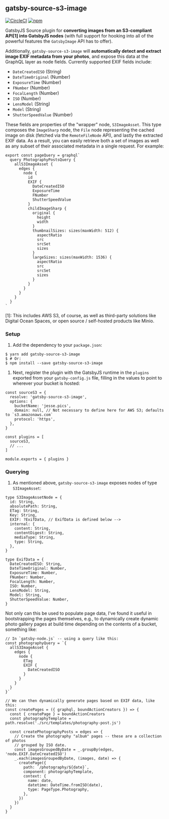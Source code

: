 ## gatsby-source-s3-image

[![CircleCI][circleci-badge]][circleci-link]
[![npm][npm-badge]][npm-link]

GatsbyJS Source plugin for **converting images from an S3-compliant API[1] into
GatsbyJS nodes** (with full support for hooking into all of the powerful features
the `GatsbyImage` API has to offer).

Additionally, `gatsby-source-s3-image` will **automatically detect and extract image
EXIF metadata from your photos**, and expose this data at the GraphQL layer as
node fields. Currently supported EXIF fields include:

- `DateCreatedISO` (String)
- `DateTimeOriginal` (Number)
- `ExposureTime` (Number)
- `FNumber` (Number)
- `FocalLength` (Number)
- `ISO` (Number)
- `LensModel` (String)
- `Model` (String)
- `ShutterSpeedValue` (Number)

These fields are properties of the "wrapper" node, `S3ImageAsset`. This type
composes the `ImageSharp` node, the `File` node representing the cached image on
disk (fetched via the `RemoteFileNode` API), and lastly the extracted EXIF data.
As a result, you can easily retrieve both a set of images as well as any subset
of their associated metadata in a single request. For example:

```es6
export const pageQuery = graphql`
  query PhotographyPostsQuery {
    allS3ImageAsset {
      edges {
        node {
          id
          EXIF {
            DateCreatedISO
            ExposureTime
            FNumber
            ShutterSpeedValue
          }
          childImageSharp {
            original {
              height
              width
            }
            thumbnailSizes: sizes(maxWidth: 512) {
              aspectRatio
              src
              srcSet
              sizes
            }
            largeSizes: sizes(maxWidth: 1536) {
              aspectRatio
              src
              srcSet
              sizes
            }
          }
        }
      }
    }
  }
`
```

[1]: This includes AWS S3, of course, as well as third-party solutions like
     Digital Ocean Spaces, or open source / self-hosted products like Minio.

### Setup

1. Add the dependency to your `package.json`:

```console
$ yarn add gatsby-source-s3-image
$ # Or:
$ npm install --save gatsby-source-s3-image
``````

1. Next, register the plugin with the GatsbyJS runtime in the `plugins` exported
   from your `gatsby-config.js` file, filling in the values to point to wherever
   your bucket is hosted:

```es6
const sourceS3 = {
  resolve: 'gatsby-source-s3-image',
  options: {
    bucketName: 'jesse.pics',
    domain: null, // Not necessary to define here for AWS S3; defaults to `s3.amazonaws.com`
    protocol: 'https',
  },
}

const plugins = [
  sourceS3,
  // ...
]

module.exports = { plugins }
```
### Querying

1. As mentioned above, `gatsby-source-s3-image` exposes nodes of type
   `S3ImageAsset`:

```flow
type S3ImageAssetNode = {
  id: String,
  absolutePath: String,
  ETag: String,
  Key: String,
  EXIF: ?ExifData, // ExifData is defined below -->
  internal: {
    content: String,
    contentDigest: String,
    mediaType: String,
    type: String,
  },
}

type ExifData = {
  DateCreatedISO: String,
  DateTimeOriginal: Number,
  ExposureTime: Number,
  FNumber: Number,
  FocalLength: Number,
  ISO: Number,
  LensModel: String,
  Model: String,
  ShutterSpeedValue: Number,
}
```

Not only can this be used to populate page data, I've found it useful in
bootstrapping the pages themselves, e.g., to dynamically create dynamic photo
gallery pages at build time depending on the contents of a bucket,
something like:

```es6
// In `gatsby-node.js` -- using a query like this:
const photographyQuery = `{
  allS3ImageAsset {
    edges {
      node {
        ETag
        EXIF {
          DateCreatedISO
        }
      }
    }
  }
}`

// We can then dynamically generate pages based on EXIF data, like this:
const createPages = ({ graphql, boundActionCreators }) => {
  const { createPage } = boundActionCreators
  const photographyTemplate = path.resolve('./src/templates/photography-post.js')

  const createPhotographyPosts = edges => {
    // Create the photography "album" pages -- these are a collection of photos
    // grouped by ISO date.
    const imagesGroupedByDate = _.groupBy(edges, 'node.EXIF.DateCreatedISO')
    _.each(imagesGroupedByDate, (images, date) => {
      createPage({
        path: `/photography/${date}`,
        component: photographyTemplate,
        context: {
          name: date,
          datetime: DateTime.fromISO(date),
          type: PageType.Photography,
        },
      })
    })
  }
}
```

[circleci-badge]: https://circleci.com/gh/jessestuart/gatsby-source-s3-image.svg?style=shield
[circleci-link]: https://circleci.com/gh/jessestuart/gatsby-source-s3-image
[npm-badge]: https://img.shields.io/npm/v/gatsby-source-s3-image.svg
[npm-link]: https://www.npmjs.com/package/gatsby-source-s3-image
